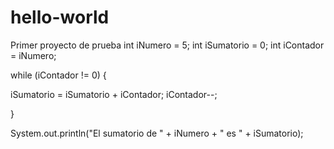 # hello-world
Primer proyecto de prueba
int iNumero = 5;
int iSumatorio = 0;
int iContador = iNumero;
		
while (iContador != 0) {
		   
  iSumatorio = iSumatorio + iContador;
  iContador--;
	 
}
		
System.out.println("El sumatorio de " + iNumero + " es " + iSumatorio);
